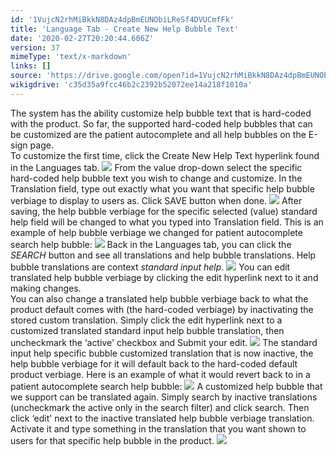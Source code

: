 ```yaml
---
id: '1VujcN2rhMiBkkN8DAz4dpBmEUNObiLReSf4DVUCmfFk'
title: 'Language Tab - Create New Help Bubble Text'
date: '2020-02-27T20:20:44.606Z'
version: 37
mimeType: 'text/x-markdown'
links: []
source: 'https://drive.google.com/open?id=1VujcN2rhMiBkkN8DAz4dpBmEUNObiLReSf4DVUCmfFk'
wikigdrive: 'c35d35a9fcc46b2c2392b52072ee14a218f1010a'
---
```

The system has the ability customize help bubble text that is hard-coded with the product. So far, the supported hard-coded help bubbles that can be customized are the patient autocomplete and all help bubbles on the E-sign page.  
To customize the first time, click the Create New Help Text hyperlink found in the Languages tab.
![](../language-tab-create-new-help-bubble-text.assets/afaf4cdf51b765a52dc25e6d676e28e7.png)
From the value drop-down select the specific hard-coded help bubble text you wish to change and customize. In the Translation field, type out exactly what you want that specific help bubble verbiage to display to users as. Click SAVE button when done.
![](../language-tab-create-new-help-bubble-text.assets/1f432cff4227ced1594a4b0ea7a21db0.png)
After saving, the help bubble verbiage for the specific selected (value) standard help field will be changed to what you typed into Translation field. This is an example of help bubble verbiage we changed for patient autocomplete search help bubble:
![](../language-tab-create-new-help-bubble-text.assets/dfc2e858b526f7cf237ade4fabe7e3f3.png)
Back in the Languages tab, you can click the *SEARCH* button and see all translations and help bubble translations. Help bubble translations are context *standard input help*.
![](../language-tab-create-new-help-bubble-text.assets/bedde7e7814a58f5fc819baf92a55746.png)
You can edit translated help bubble verbiage by clicking the edit hyperlink next to it and making changes.  
You can also change a translated help bubble verbiage back to what the product default comes with (the hard-coded verbiage) by inactivating the stored custom translation. Simply click the edit hyperlink next to a customized translated standard input help bubble translation, then uncheckmark the ‘active' checkbox and Submit your edit.
![](../language-tab-create-new-help-bubble-text.assets/64a589cae34c41a8617ee1dafcc24b04.png)
The standard input help specific bubble customized translation that is now inactive, the help bubble verbiage for it will default back to the hard-coded default product verbiage. Here is an example of what it would revert back to in a patient autocomplete search help bubble:
![](../language-tab-create-new-help-bubble-text.assets/52e2a4e0d929cdfbfb5baecec689c977.png)
A customized help bubble that we support can be translated again. Simply search by inactive translations (uncheckmark the active only in the search filter) and click search. Then click ‘edit' next to the inactive translated help bubble verbiage translation. Activate it and type something in the translation that you want shown to users for that specific help bubble in the product.
![](../language-tab-create-new-help-bubble-text.assets/f9898bb9662d91baf5b772c618a94bfc.png)
